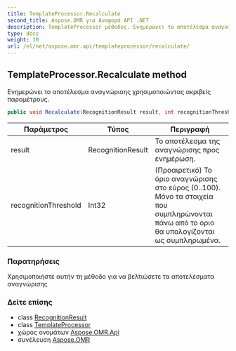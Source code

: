 ```yaml
---
title: TemplateProcessor.Recalculate
second_title: Aspose.OMR για Αναφορά API .NET
description: TemplateProcessor μέθοδος. Ενημερώνει το αποτέλεσμα αναγνώρισης χρησιμοποιώντας ακριβείς παραμέτρους.
type: docs
weight: 10
url: /el/net/aspose.omr.api/templateprocessor/recalculate/
---
```

## TemplateProcessor.Recalculate method

Ενημερώνει το αποτέλεσμα αναγνώρισης χρησιμοποιώντας ακριβείς παραμέτρους.

```csharp
public void Recalculate(RecognitionResult result, int recognitionThreshold = -100)
```

| Παράμετρος | Τύπος | Περιγραφή |
| --- | --- | --- |
| result | RecognitionResult | Το αποτέλεσμα της αναγνώρισης προς ενημέρωση. |
| recognitionThreshold | Int32 | (Προαιρετικό) Το όριο αναγνώρισης στο εύρος (0..100). Μόνο τα στοιχεία που συμπληρώνονται πάνω από το όριο θα υπολογίζονται ως συμπληρωμένα. |

### Παρατηρήσεις

Χρησιμοποιήστε αυτήν τη μέθοδο για να βελτιώσετε τα αποτελέσματα αναγνώρισης

### Δείτε επίσης

* class [RecognitionResult](../../../aspose.omr.model/recognitionresult/)
* class [TemplateProcessor](../)
* χώρος ονομάτων [Aspose.OMR.Api](../../templateprocessor/)
* συνέλευση [Aspose.OMR](../../../)


